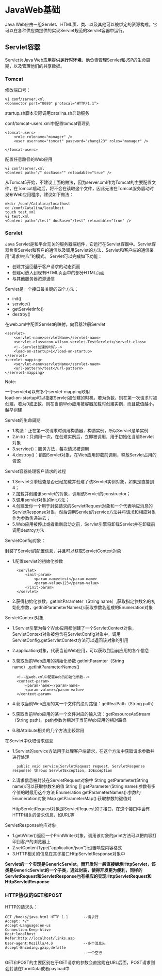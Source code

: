 # JavaWeb基础

Java Web应由一组Servlet、HTML页、类、以及其他可以被绑定的资源构成。它可以在各种供应商提供的实现Servlet规范的Servlet容器中运行。

## Servlet容器
Servlet为Java Web应用提供**运行时环境**，他负责管理Servlet和JSP的生命周期，以及管理他们的共享数据。

### Tomcat
修改端口号：

	vi conf/server.xml
	<Connector port="8080" protocal="HTTP/1.1”>
	
startup.sh脚本实际调用catalina.sh启动服务

conf/tomcat-users.xml中配置tomcat管理员

	<tomcat-users>
		<role rolename="manager" />
		<user username="tomcat" password="zhang123" roles="manager" />
	
	</tomcat-users>

配置任意路径的Web应用

	
	vi conf/server.xml
	<Content path="/" docBase="" reloadable="true" />
	
从Tomcat5开始，不建议上面的做法，因为server.xml作为Tomcat的主要配置文件，在Tomcat启动后，将不会在读取这个文件，因此无法在Tomcat服务启动时发布Web应用程序。建议如下做法：

	mkdir /conf/Catalina/localhost
	cd /conf/Catalina/localhost
	touch test.xml
	vi text.xml
	<Content path="/test" docBase="/test" reloadable="true" />
	
	
### Servlet

Java Servlet是和平台无关的服务器端组件，它运行在Servlet容器中。Servlet容器负责Servlet和客户的通信以及调用Servlet的方法，Servlet和客户端的通信采用“请求/响应”的模式。
Servlet可以完成如下功能：

- 创建并返回基于客户请求的动态页面
- 创建可嵌入到现有HTML页面中的部分HTML页面
- 与其他服务器资源通信

Servlet是一个接口最关键的四个方法：

- init()
- service()
- getServletInfo()
- destroy()

在web.xml中配置Servlet的映射，向容器注册Servlet

	<servlet>
		<servlet-name>servletName</servlet-name>
		<servlet-class>com.wilson.servlet.TestServlet</servelt-class>
		<!--Servlet创建的时机-->
		<load-on-startup>1</load-on-startup>
	</servlet>
	<servlet-mapping>
		<servlet-name>servletName</servlet-naem>
		<url-pattern>/test</url-pattern>
	</servlet-mapping>
	
Note:

一个servlet可以有多个servlet-mapping映射<br>
load-on-startup可以指定Servlet被创建的时机，若为负数，则在第一次请求时被创建，若为0或正数，则在当前Web应用被容器加载时创建实例，而且数值越小，越早创建

Servlet的生命周期

- 1.构造：正在第一次请求时调用构造器，构造实例，所以Servlet是单实例
- 2.init()：只调用一次，在创建实例后，立即被调用，用于初始化当前Servlet对象
- 3.service()：服务方法，每次请求被调用
- 4.destroy()：销毁Servlet对象，在Web应用卸载前调用，释放Servlet占用的资源

Servlet容器处理客户请求的过程

- 1.Servlet引擎检查是否已经加载并创建了该Servlet实例对象，如果是直接到4；
- 2.加载并创建该servlet的对象，调用该Servlet的constructor；
- 3.调用servlet对象的init方法；
- 4.创建爱你一个用于封装请求的ServletRequest对象和一个代表响应消息的ServletResponse对象，然后调用Servlet的service方法并将请求和相应对象作为参数传递进去；
- 5.Web应用被停止或者重新启动之前，Servlet引擎将卸载Servlet并在卸载前调用destroy方法

ServletConfig对象：

封装了Servlet的配置信息，并且可以获取ServletContext对象

- 1.配置servlet的初始化参数

		<servlet>
			<init-param>
				<param-name>test</param-name>
				<param-value>123</param-value>
			</init-param>
		</servlet>
		
- 2.获得初始化参数，getInitParameter（String name）,获取指定参数名的初始化参数，getInitParameterNames():获取参数名组成的Enumeration对象


ServletContext对象 <br>

- 1.Servlet引擎为每个Web应用都创建了一个ServletContext对象，ServletContext对象被包含在ServletConfig对象中，调用ServletConfig.getServletContext方法可以返回该对象的引用

- 2.application对象，代表当前Web应用，可以获取到当前应用的各个信息
- 3.获取当前Web应用的初始化参数 getInitParamter（String name）,getInitParameterNames()

		<!--在web.xml中配置Web的初始化参数-->
		<context-param>
			<param-name></param-name>
			<param-value></param-value>
		</context-param>

- 4.获取当前Web应用的某一个文件的绝对路径：getRealPath（String path）
- 5.获取当前Web应用的某一个文件对应的输入流：getResourceAsStream（String path），path参数为相对于当前Web应用的相对路径
- 6.和Attribute相关的几个方法比较常用

在Servlet中获取请求信息

- 1.Servlet的service方法用于处理客户端请求，在这个方法中获取请求参数并进行处理

		public void service(ServletReqeust request, ServletResponse response) throws ServletException, IOException
		
- 2.请求信息被封装在ServletRequest对象中
	String getParameter(String name):可以获取参数名的值
	String [] getParameter(String name):参数有多个值的时候用这个方法
	Enumeration getParameterNames():参数的Enumeration对象 
	Map getParameterMap():获取参数的键值对
	
	HttpServletRequest对象是ServletRequest的子接口，在这个接口中会有HTTP相关的请求信息，如URL等
	
ServletResponse响应对象

- 1.getWriter()返回一个PrintWriter对象，调用该对象的print方法可以把内容打印到客户的浏览器上
- 2.setContentType("application/json"):设置响应内容格式
- 3.HTTP相关的信息在其子接口HttpServletResponse对象中

**Servlet的一个实现是GenericServlet，而开发时一般直接继承HttpServlet，该类是GenericServlet的一个子类，通过封装，使得开发更为便利，同样的ServletRequest和ServletResponse也有相应的实现HttpServletRequest和HttpServletResponse**



### HTTP协议的GET和POST
HTTP的请求头：

	GET /books/java.html HTTP 1.1       --请求行
	Accept: */*
	Accept-Language:en-us
	Connection:Keep-Alive
	Host:localhost
	Refer:http://localhost/links.asp
	User-agent:Mozilla/4.0              --多个消息头
	Accept-Encoding:gzip,defalte
										--一个空行
										
GET和POST的主要区别在于GET请求的参数会直接附在URL后面，POST请求则会封装在formData或者payload中





										








	
	 
